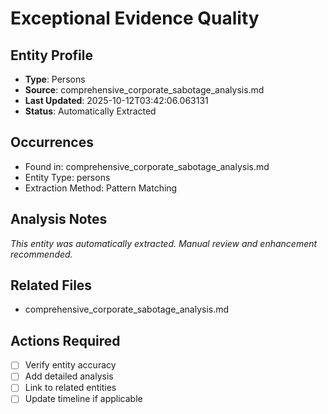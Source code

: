 # Exceptional Evidence Quality

## Entity Profile
- **Type**: Persons
- **Source**: comprehensive_corporate_sabotage_analysis.md
- **Last Updated**: 2025-10-12T03:42:06.063131
- **Status**: Automatically Extracted

## Occurrences
- Found in: comprehensive_corporate_sabotage_analysis.md
- Entity Type: persons
- Extraction Method: Pattern Matching

## Analysis Notes
*This entity was automatically extracted. Manual review and enhancement recommended.*

## Related Files
- comprehensive_corporate_sabotage_analysis.md

## Actions Required
- [ ] Verify entity accuracy
- [ ] Add detailed analysis
- [ ] Link to related entities
- [ ] Update timeline if applicable
